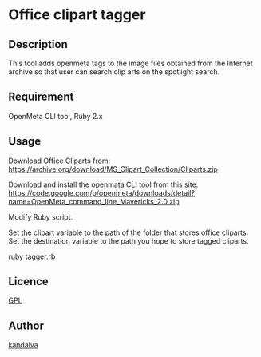 Office clipart tagger
====

## Description

This tool adds openmeta tags to the image files obtained from the Internet archive so that user can search clip arts on the spotlight search.

## Requirement

OpenMeta CLI tool, Ruby 2.x

## Usage

Download Office Cliparts from:
https://archive.org/download/MS_Clipart_Collection/Cliparts.zip

Download and install the openmata CLI tool from this site.
https://code.google.com/p/openmeta/downloads/detail?name=OpenMeta_command_line_Mavericks_2.0.zip

Modify Ruby script. 

Set the clipart variable to the path of the folder that stores office cliparts.
Set the destination variable to the path you hope to store tagged cliparts.

ruby tagger.rb

## Licence

[GPL](https://github.com/kandalva/clipart_tagger/blob/master/LICENSE)

## Author

[kandalva](https://github.com/kandalva)




  